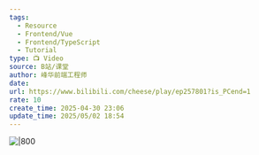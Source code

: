 ```yaml
---
tags:
  - Resource
  - Frontend/Vue
  - Frontend/TypeScript
  - Tutorial
type: 📺 Video
source: B站/课堂
author: 峰华前端工程师
date: 
url: https://www.bilibili.com/cheese/play/ep257801?is_PCend=1
rate: 10
create_time: 2025-04-30 23:06
update_time: 2025/05/02 18:54
---
```


![|800](https://img.xiaorang.fun/202505021850018.svg)
